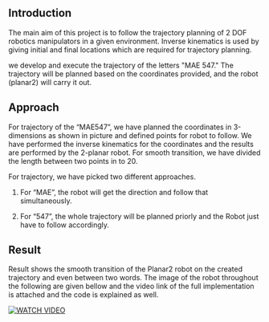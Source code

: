 





## Introduction

The main aim of this project is to follow the trajectory planning of 2 DOF robotics manipulators in a given environment. Inverse kinematics is used by giving initial and final locations which are required for trajectory planning.

we develop and execute the trajectory of the letters "MAE 547." The trajectory will be planned based on the coordinates provided, and the robot (planar2) will carry it out.

## Approach

For trajectory of the “MAE547”, we have planned the coordinates in 3-dimensions as shown in picture and defined points for robot to follow. We have performed the inverse kinematics for the coordinates and the results are performed by the 2-planar robot. For smooth transition, we have divided the length between two points in to 20.

For trajectory, we have picked two different approaches.

1) For “MAE”, the robot will get the direction and follow that simultaneously.

2) For “547”, the whole trajectory will be planned priorly and the Robot just have to follow accordingly.

## Result

Result shows the smooth transition of the Planar2 robot on the created trajectory and even between two words. The image of the robot throughout the following are given bellow and the video link of the full implementation is attached and the code is explained as well.

[![WATCH VIDEO](https://img.youtube.com/vi/Bhq7O_SlJbU/0.jpg)](https://www.youtube.com/watch?v=Bhq7O_SlJbU)
